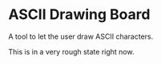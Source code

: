 ASCII Drawing Board
===================

A tool to let the user draw ASCII characters.

This is in a very rough state right now.
